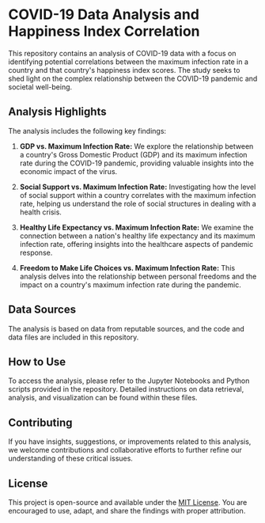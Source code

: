 # COVID-19 Data Analysis and Happiness Index Correlation

This repository contains an analysis of COVID-19 data with a focus on identifying potential correlations between the maximum infection rate in a country and that country's happiness index scores. The study seeks to shed light on the complex relationship between the COVID-19 pandemic and societal well-being.

## Analysis Highlights

The analysis includes the following key findings:

1. **GDP vs. Maximum Infection Rate:** We explore the relationship between a country's Gross Domestic Product (GDP) and its maximum infection rate during the COVID-19 pandemic, providing valuable insights into the economic impact of the virus.

2. **Social Support vs. Maximum Infection Rate:** Investigating how the level of social support within a country correlates with the maximum infection rate, helping us understand the role of social structures in dealing with a health crisis.

3. **Healthy Life Expectancy vs. Maximum Infection Rate:** We examine the connection between a nation's healthy life expectancy and its maximum infection rate, offering insights into the healthcare aspects of pandemic response.

4. **Freedom to Make Life Choices vs. Maximum Infection Rate:** This analysis delves into the relationship between personal freedoms and the impact on a country's maximum infection rate during the pandemic.

## Data Sources

The analysis is based on data from reputable sources, and the code and data files are included in this repository.

## How to Use

To access the analysis, please refer to the Jupyter Notebooks and Python scripts provided in the repository. Detailed instructions on data retrieval, analysis, and visualization can be found within these files.

## Contributing

If you have insights, suggestions, or improvements related to this analysis, we welcome contributions and collaborative efforts to further refine our understanding of these critical issues.

## License

This project is open-source and available under the [MIT License](LICENSE). You are encouraged to use, adapt, and share the findings with proper attribution.
